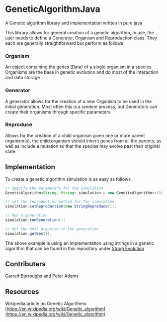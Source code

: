 # GeneticAlgorithmJava
A Genetic algorithm library and implementation written in pure java

This library allows for general creation of a genetic algorithm, In use, the 
user needs to define a Generator, Organism and Reproduction class. 
They each are generally straightforward but perform as follows

### Organism
An object containing the genes (Data) of a single organism in a species. Organisms are the 
base in genetic evolution and do most of the interaction and data storage 

### Generator
A generator allows for the creation of a new Organism to be used in the initial generation. 
Most often this is a random process, but Generators can create their organisms through specific parameters

### Reproduce
Allows for the creation of a child organism given one or more parent organism(s), 
the child organism should inherit genes from all the parents, as well as include a mutation
so that the species may evolve past their original state

## Implementation
To create a genetic algorithm simulation is as easy as follows

```java
// Specify the parameters for the simulation
GeneticAlgorithm<String, String> simulation = new GeneticAlgorithm<>(100, new StringGenerator(10), "Hello World");

// set the reproduction method for the simulation
simulation.setReproduction(new StringReproduce());

// Run a generation
simulation.runGeneration();

// Get the best organism in the generation
simulation.getBest();
```

The above example is using an implementation using strings in a genetic algorithm 
that can be found in this repository under [String Evolution](https://github.com/GarrettBurroughs/GeneticAlgorithmJava/tree/master/src/com/garrettAndPeter/stringEvolution)

## Contributers
Garrett Burroughs and Peter Adams

## Resources
Wikipedia article on Genetic Algorithms: [https://en.wikipedia.org/wiki/Genetic_algorithm](https://en.wikipedia.org/wiki/Genetic_algorithm)